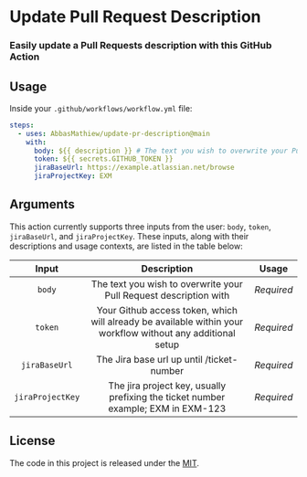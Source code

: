 # Update Pull Request Description

### Easily update a Pull Requests description with this GitHub Action

## Usage

Inside your `.github/workflows/workflow.yml` file:

```yaml
steps:
  - uses: AbbasMathiew/update-pr-description@main
    with:
      body: ${{ description }} # The text you wish to overwrite your Pull Request description with, can be a variable or a string
      token: ${{ secrets.GITHUB_TOKEN }}
      jiraBaseUrl: https://example.atlassian.net/browse
      jiraProjectKey: EXM
```

## Arguments

This action currently supports three inputs from the user: `body`, `token`, `jiraBaseUrl`, and `jiraProjectKey`. These inputs, along with their descriptions and usage contexts, are listed in the table below:

|  Input  |                                                 Description                                                 |   Usage    |
| :-----: | :---------------------------------------------------------------------------------------------------------: | :--------: |
| `body`  |                      The text you wish to overwrite your Pull Request description with                      | _Required_ |
| `token` | Your Github access token, which will already be available within your workflow without any additional setup | _Required_ |
| `jiraBaseUrl` | The Jira base url up until /ticket-number  | _Required_ |
| `jiraProjectKey` |  The jira project key, usually prefixing the ticket number example; EXM in EXM-123  | _Required_ |

## License

The code in this project is released under the [MIT](license).

